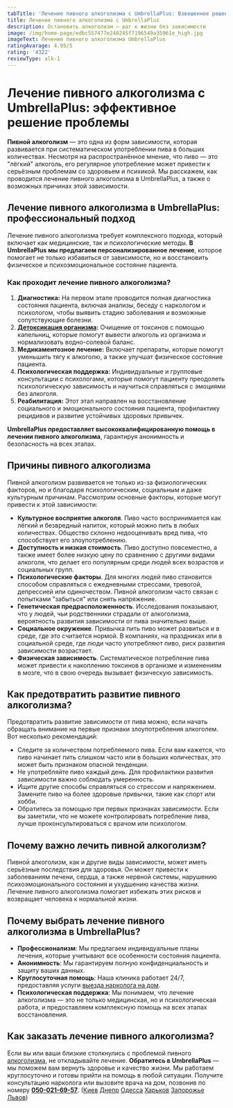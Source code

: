 ```yaml
---
tabTitle: 'Лечение пивного алкоголизма с UmbrellaPlus: Взвешенное решение проблемы'
title: Лечение пивного алкоголизма с UmbrellaPlus
description: Остановить алкоголизм — шаг к жизни без зависимости
image: /img/home-page/edbc557477e240245f7196549a35961e_high.jpg
imageText: Лечение пивного алкоголизма UmbrellaPlus
ratingAvarage: 4.95/5
rating: '4322'
reviewType: alk-1
---
```


# Лечение пивного алкоголизма с UmbrellaPlus: эффективное решение проблемы

**Пивной алкоголизм** — это одна из форм зависимости, которая развивается при систематическом употреблении пива в больших количествах. Несмотря на распространённое мнение, что пиво — это "лёгкий" алкоголь, его регулярное употребление может привести к серьёзным проблемам со здоровьем и психикой. Мы расскажем, как проводится лечение пивного алкоголизма в UmbrellaPlus, а также о возможных причинах этой зависимости.

## Лечение пивного алкоголизма в UmbrellaPlus: профессиональный подход

Лечение пивного алкоголизма требует комплексного подхода, который включает как медицинские, так и психологические методы. **В UmbrellaPlus мы предлагаем персонализированное лечение**, которое помогает не только избавиться от зависимости, но и восстановить физическое и психоэмоциональное состояние пациента.

### Как проходит лечение пивного алкоголизма?

1. **Диагностика:** На первом этапе проводится полная диагностика состояния пациента, включая анализы, беседу с наркологом и психологом, чтобы выявить стадию заболевания и возможные сопутствующие болезни.
2. **[Детоксикация организма](https://umbrella-plus.com.ua/services/kapelnica-ot-alkogolia-umbrellaplus/):** Очищение от токсинов с помощью капельниц, которые помогут вывести алкоголь из организма и нормализовать водно-солевой баланс.
3. **Медикаментозное лечение:** Включает препараты, которые помогут уменьшить тягу к алкоголю, а также улучшат физическое состояние пациента.
4. **Психологическая поддержка:** Индивидуальные и групповые консультации с психологами, которые помогут пациенту преодолеть психологическую зависимость и научиться справляться с эмоциями без алкоголя.
5. **Реабилитация:** Этот этап направлен на восстановление социального и эмоционального состояния пациента, профилактику рецидивов и развитие устойчивых здоровых привычек.

**UmbrellaPlus предоставляет высококвалифицированную помощь в лечении пивного алкоголизма**, гарантируя анонимность и безопасность на всех этапах.

## Причины пивного алкоголизма

Пивной алкоголизм развивается не только из-за физиологических факторов, но и благодаря психологическим, социальным и даже культурным причинам. Рассмотрим основные факторы, которые могут привести к этой зависимости:

* **Культурное восприятие алкоголя**. Пиво часто воспринимается как лёгкий и безвредный напиток, который можно пить в любых количествах. Общество склонно недооценивать вред пива, что способствует его злоупотреблению.
* **Доступность и низкая стоимость**. Пиво доступно повсеместно, а также имеет более низкую цену по сравнению с другими видами алкоголя, что делает его популярным среди людей всех возрастов и социальных групп.
* **Психологические факторы**. Для многих людей пиво становится способом справляться с ежедневными стрессами, тревогой, депрессией или одиночеством. Пивной алкоголизм часто связан с попытками "забыться" или снять напряжение.
* **Генетическая предрасположенность**. Исследования показывают, что у людей, чьи родственники страдали от алкоголизма, вероятность развития зависимости от пива значительно выше.
* **Социальное окружение**. Привычка пить пиво может развиться и в среде, где это считается нормой. В компаниях, на праздниках или в социальной среде, где люди часто употребляют пиво, риск развития зависимости возрастает.
* **Физическая зависимость**. Систематическое потребление пива может привести к накоплению токсинов в организме и изменениям в мозге, что в свою очередь вызывает физическую зависимость.

## Как предотвратить развитие пивного алкоголизма?

Предотвратить развитие зависимости от пива можно, если начать обращать внимание на первые признаки злоупотребления алкоголем. Вот несколько рекомендаций:

* Следите за количеством потребляемого пива. Если вам кажется, что пиво начинает пить слишком часто или в больших количествах, это может быть признаком опасной тенденции.
* Не употребляйте пиво каждый день. Для профилактики развития зависимости важно соблюдать умеренность.
* Ищите другие способы справляться со стрессом и напряжением. Замените пиво на более здоровые привычки, такие как спорт или хобби.
* Обратитесь за помощью при первых признаках зависимости. Если вы заметили, что не можете контролировать потребление пива, лучше проконсультироваться с врачом или психологом.

## Почему важно лечить пивной алкоголизм?

Пивной алкоголизм, как и другие виды зависимости, может иметь серьёзные последствия для здоровья. Он может привести к заболеваниям печени, сердца, а также нервной системы, нарушению психоэмоционального состояния и ухудшению качества жизни. Лечение пивного алкоголизма помогает избежать этих рисков и возвращает человека к нормальной жизни.

## Почему выбрать лечение пивного алкоголизма в UmbrellaPlus?

* **Профессионализм**: Мы предлагаем индивидуальные планы лечения, которые учитывают все особенности состояния пациента.
* **Анонимность**: Мы гарантируем полную конфиденциальность и защиту ваших данных.
* **Круглосуточная помощь**: Наша клиника работает 24/7, предоставляя услуги [выезда нарколога на дом](https://umbrella-plus.com.ua/services/vivod-iz-zapoia-na-domy-umbrellaplus/).
* **Психологическая поддержка**: Мы понимаем, что лечение алкоголизма — это не только медицинская, но и психологическая работа, и предоставляем комплексную помощь на всех этапах восстановления.

## Как заказать лечение пивного алкоголизма?

Если вы или ваши близкие столкнулись с проблемой пивного [алкоголизма](https://umbrella-plus.com.ua/services/lechenie-alkogolizma/), не откладывайте лечение. **Обратитесь в UmbrellaPlus** — мы поможем вам вернуть здоровье и качество жизни. Мы работаем круглосуточно и готовы прийти на помощь в любой ситуации. Получите консультацию нарколога или вызовите врача на дом, позвонив по номеру **[050-021-69-57](tel:0500216957)**. ([Киев](https://umbrella-plus.com.ua/kiev/) [Днепр](https://umbrella-plus.com.ua/dnepr/) [Одесса](https://umbrella-plus.com.ua/lechenie-alc/) [Харьков](https://umbrella-plus.com.ua/kharkiv/) [Запорожье](https://umbrella-plus.com.ua/zaporozie/) [Львов](https://umbrella-plus.com.ua/lviv/))
